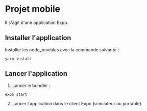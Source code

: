 # Projet mobile

Il s'agit d'une application Expo.

## Installer l'application

Installer les node_modules avec la commande suivante :
```
yarn install
```

## Lancer l'application

1) Lancer le bundler :
```
expo start 
```
2) Lancer l'application dans le client Expo (simulateur ou portable).

